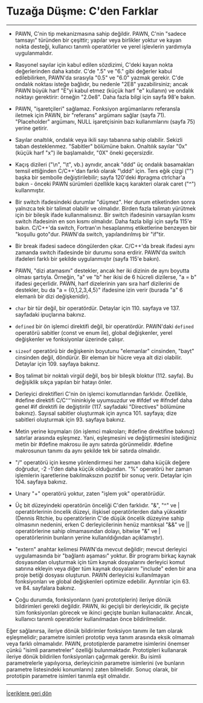# Tuzağa Düşme: C'den Farklar

---

- PAWN, C'nin tip mekanizmasına sahip değildir. PAWN, C'nin "sadece tamsayı" türünden bir çeşittir; yapılar veya birlikler yoktur ve kayan nokta desteği, kullanıcı tanımlı operatörler ve yerel işlevlerin yardımıyla uygulanmalıdır.

- Rasyonel sayılar için kabul edilen sözdizimi, C'deki kayan nokta değerlerinden daha katıdır. C'de ".5" ve "6." gibi değerler kabul edilebilirken, PAWN'da sırasıyla "0.5" ve "6.0" yazmak gerekir. C'de ondalık noktası isteğe bağlıdır, bu nedenle "2E8" yazabilirsiniz; ancak PAWN büyük harf "E"yi kabul etmez (küçük harf "e" kullanın) ve ondalık noktayı gerektirir: örneğin "2.0e8". Daha fazla bilgi için sayfa 98'e bakın.

- PAWN, "işaretçileri" sağlamaz. Fonksiyon argümanlarını referansla iletmek için PAWN, bir "referans" argümanı sağlar (sayfa 71). "Placeholder" argümanı, NULL işaretçisinin bazı kullanımlarını (sayfa 75) yerine getirir.

- Sayılar onaltılık, ondalık veya ikili sayı tabanına sahip olabilir. Sekizli taban desteklenmez. "Sabitler" bölümüne bakın. Onaltılık sayılar "0x" (küçük harf "x") ile başlamalıdır, "0X" öneki geçersizdir.

- Kaçış dizileri ("\n", "\t", vb.) aynıdır, ancak "ddd" üç ondalık basamakları temsil ettiğinden C/C++'dan farklı olarak "\ddd" için. Ters eğik çizgi ("\") başka bir sembolle değiştirilebilir; sayfa 120'deki #pragma ctrlchar'a bakın - önceki PAWN sürümleri özellikle kaçış karakteri olarak caret ("^") kullanmıştır.

- Bir switch ifadesindeki durumlar "düşmez". Her durum etiketinden sonra yalnızca tek bir talimat olabilir ve olmalıdır. Birden fazla talimatı yürütmek için bir bileşik ifade kullanmalısınız. Bir switch ifadesinin varsayılan kısmı switch ifadesinin en son kısmı olmalıdır. Daha fazla bilgi için sayfa 115'e bakın. C/C++'da switch, Fortran'ın hesaplanmış etiketlerine benzeyen bir "koşullu goto"dur. PAWN'da switch, yapılandırılmış bir "if"tir.

- Bir break ifadesi sadece döngülerden çıkar. C/C++'da break ifadesi aynı zamanda switch ifadesinde bir durumu sona erdirir. PAWN'da switch ifadeleri farklı bir şekilde uygulanmıştır (sayfa 115'e bakın).

- PAWN, "dizi atamasını" destekler, ancak her iki dizinin de aynı boyutta olması şartıyla. Örneğin, "a" ve "b" her ikisi de 6 hücreli dizilerse, "a = b" ifadesi geçerlidir. PAWN, harf dizelerinin yanı sıra harf dizilerini de destekler, bu da "a = {0,1,2,3,4,5}" ifadesine izin verir (burada "a" 6 elemanlı bir dizi değişkenidir).

- `char` bir tür değil, bir operatördür. Detaylar için 110. sayfaya ve 137. sayfadaki ipuçlarına bakınız.

- `defined` bir ön işlemci direktifi değil, bir operatördür. PAWN'daki `defined` operatörü sabitler (const ve enum ile), global değişkenler, yerel değişkenler ve fonksiyonlar üzerinde çalışır.

- `sizeof` operatörü bir değişkenin boyutunu "elemanlar" cinsinden, "bayt" cinsinden değil, döndürür. Bir eleman bir hücre veya alt dizi olabilir. Detaylar için 109. sayfaya bakınız.

- Boş talimat bir noktalı virgül değil, boş bir bileşik bloktur (112. sayfa). Bu değişiklik sıkça yapılan bir hatayı önler.

- Derleyici direktifleri C'nin ön işlemci komutlarından farklıdır. Özellikle, #define direktifi C/C⁺⁺'nininkiyle uyumsuzdur ve #ifdef ve #ifndef daha genel #if direktifi ile değiştirilir (117. sayfadaki "Directives" bölümüne bakınız). Sayısal sabitler oluşturmak için ayrıca 101. sayfaya; dize sabitleri oluşturmak için 93. sayfaya bakınız.

- Metin yerine koymaları (ön işlemci makroları; #define direktifine bakınız) satırlar arasında eşleşmez. Yani, eşleşmesini ve değiştirmesini istediğiniz metin bir #define makrosu ile aynı satırda görünmelidir. #define makrosunun tanımı da aynı şekilde tek bir satırda olmalıdır.

- "/" operatörü için kesme yönlendirmesi her zaman daha küçük değere doğrudur, -2 -1'den daha küçük olduğundan. "%" operatörü her zaman işlemlerin işaretlerine bakılmaksızın pozitif bir sonuç verir. Detaylar için 104. sayfaya bakınız.

- Unary "+" operatörü yoktur, zaten "işlem yok" operatörüdür.

- Üç bit düzeyindeki operatörün önceliği C'den farklıdır. "&", "^" ve | operatörlerinin öncelik düzeyi, ilişkisel operatörlerden daha yüksektir (Dennis Ritchie, bu operatörlerin C'de düşük öncelik düzeyine sahip olmasının nedenini, erken C derleyicilerinin henüz mantıksal "&&" ve || operatörlerine sahip olmamasından dolayı, bitwise "&" ve | operatörlerinin bunların yerine kullanıldığından açıklamıştır).

- "extern" anahtar kelimesi PAWN'da mevcut değildir; mevcut derleyici uygulamasında bir "bağlantı aşaması" yoktur. Bir programı birkaç kaynak dosyasından oluşturmak için tüm kaynak dosyalarını derleyici komut satırına ekleyin veya diğer tüm kaynak dosyalarını "include" eden bir ana proje betiği dosyası oluşturun. PAWN derleyicisi kullanılmayan fonksiyonları ve global değişkenleri optimize edebilir. Ayrıntılar için 63. ve 84. sayfalara bakınız.

- Çoğu durumda, fonksiyonların (yani prototiplerin) ileriye dönük bildirimleri gerekli değildir. PAWN, iki geçişli bir derleyicidir, ilk geçişte tüm fonksiyonları görecek ve ikinci geçişte bunları kullanacaktır. Ancak, kullanıcı tanımlı operatörler kullanılmadan önce bildirilmelidir.

Eğer sağlanırsa, ileriye dönük bildirimler fonksiyon tanımı ile tam olarak eşleşmelidir; parametre isimleri prototip veya tanım arasında eksik olmamalı veya farklı olmamalıdır. PAWN, prototiplerde parametre isimlerini önemser çünkü "isimli parametreler" özelliği bulunmaktadır. Prototipleri kullanarak ileriye dönük bildirilen fonksiyonları çağırmak gerekir. Bu isimli parametrelerle yapılıyorsa, derleyicinin parametre isimlerini (ve bunların parametre listesindeki konumlarını) zaten bilmelidir. Sonuç olarak, bir prototipin parametre isimleri tanımla eşit olmalıdır.

---

[İçeriklere geri dön](00-Contents.md)
